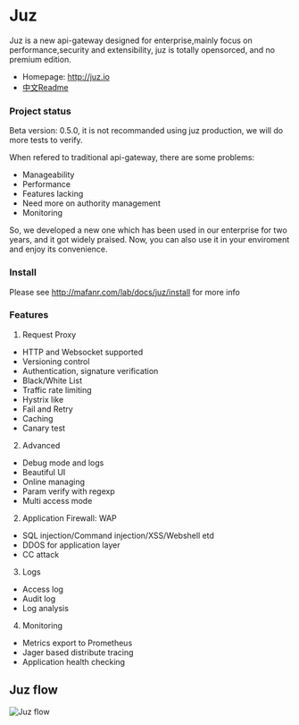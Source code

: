 # Juz

Juz is a new api-gateway designed for enterprise,mainly focus on performance,security and extensibility, juz is totally opensorced, and no premium edition.

- Homepage: http://juz.io
- <a href="ReadmeCn.md">中文Readme</a>


### Project status
Beta version: 0.5.0, it is not recommanded using juz production, we will do more tests to verify.

When refered to traditional api-gateway, there are some problems:
- Manageability
- Performance
- Features lacking
- Need more on authority management
- Monitoring

So, we developed a new one which has been used in our enterprise for two years,  and it got widely praised. Now, you can also use it in your enviroment and enjoy its convenience.

### Install
Please see http://mafanr.com/lab/docs/juz/install for more info


### Features

1. Request Proxy
- HTTP and Websocket supported
- Versioning control
- Authentication, signature verification
- Black/White List
- Traffic rate limiting
- Hystrix like 
- Fail and Retry
- Caching
- Canary test

2. Advanced
- Debug mode and logs
- Beautiful UI
- Online managing
- Param verify with regexp
- Multi access mode

2. Application Firewall: WAP
- SQL injection/Command injection/XSS/Webshell etd
- DDOS for application layer
- CC attack

3. Logs
- Access log
- Audit log
- Log analysis

4. Monitoring
- Metrics export to Prometheus
- Jager based distribute tracing
- Application health checking


Juz flow
--- 
![Juz flow](https://upload-images.jianshu.io/upload_images/8245841-09ab7c05653b1bfd.jpeg?imageMogr2/auto-orient/strip%7CimageView2/2/w/1240)